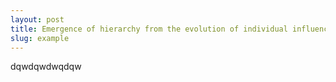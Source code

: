 ```yaml
---
layout: post
title: Emergence of hierarchy from the evolution of individual influence in an agent-based model. **Perret, C.**, Powers, S. T., & Hart, E. (2018) *14th European Conference on Artificial Life 2017*
slug: example
---
```


dqwdqwdwqdqw
